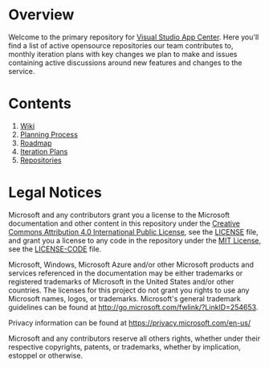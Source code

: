# Overview
Welcome to the primary repository for [Visual Studio App Center](https://appcenter.ms). Here you'll find a list of active opensource repositories our team contributes to, monthly iteration plans with key changes we plan to make and issues containing active discussions around new features and changes to the service.

# Contents

1. [Wiki](https://github.com/Microsoft/appcenter/wiki)
2. [Planning Process](https://github.com/Microsoft/appcenter/wiki/Planning)
3. [Roadmap](https://github.com/Microsoft/appcenter/wiki/Roadmap)
4. [Iteration Plans](https://github.com/Microsoft/appcenter/wiki/Iteration-plans)
5. [Repositories](https://github.com/Microsoft/appcenter/wiki/Repositories)

# Legal Notices

Microsoft and any contributors grant you a license to the Microsoft documentation and other content
in this repository under the [Creative Commons Attribution 4.0 International Public License](https://creativecommons.org/licenses/by/4.0/legalcode),
see the [LICENSE](LICENSE) file, and grant you a license to any code in the repository under the [MIT License](https://opensource.org/licenses/MIT), see the
[LICENSE-CODE](LICENSE-CODE) file.

Microsoft, Windows, Microsoft Azure and/or other Microsoft products and services referenced in the documentation
may be either trademarks or registered trademarks of Microsoft in the United States and/or other countries.
The licenses for this project do not grant you rights to use any Microsoft names, logos, or trademarks.
Microsoft's general trademark guidelines can be found at http://go.microsoft.com/fwlink/?LinkID=254653.

Privacy information can be found at https://privacy.microsoft.com/en-us/

Microsoft and any contributors reserve all others rights, whether under their respective copyrights, patents,
or trademarks, whether by implication, estoppel or otherwise.
